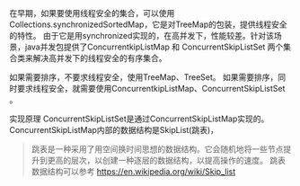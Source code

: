 在早期，如果要使用线程安全的集合，可以使用Collections.synchronizedSortedMap，它是对TreeMap的包装，提供线程安全的特性。
由于它是用synchronized实现的，在高并发下，性能较差。针对该场景，java并发包提供了ConcurrentkipListMap 和 ConcurrentSkipListSet 两个集合类来解决高并发下的线程安全的有序集合。

如果需要排序，不要求线程安全，使用TreeMap、TreeSet。
如果需要排序，同时要求线程安全，就需要使用ConcurrentkipListMap、ConcurrentSkipListSet 。

实现原理
ConcurrentSkipListSet是通过ConcurrentSkipListMap实现的。
ConcurrentSkipListMap内部的数据结构是SkipList(跳表)，
> 跳表是一种采用了用空间换时间思想的数据结构。它会随机地将一些节点提升到更高的层次，以创建一种逐层的数据结构，以提高操作的速度。
跳表数据结构可以参考 https://en.wikipedia.org/wiki/Skip_list






